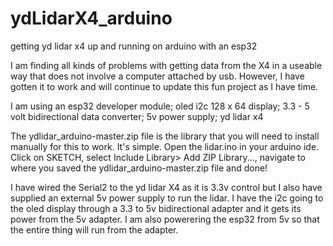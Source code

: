 # ydLidarX4_arduino
getting yd lidar x4 up and running on arduino with an esp32

I am finding all kinds of problems with getting data from the X4 in a useable
way that does not involve a computer attached by usb. However, I have gotten it
to work and will continue to update this fun project as I have time.

I am using an esp32 developer module; 
              oled i2c 128 x 64 display; 
              3.3 - 5 volt bidirectional data converter; 
              5v power supply; 
              yd lidar x4

The ydlidar_arduino-master.zip file is the library that you will need to
install manually for this to work. It's simple. Open the lidar.ino in your
arduino ide. Click on SKETCH, select Include Library> Add ZIP Library..., 
navigate to where you saved the ydlidar_arduino-master.zip file and done!

I have wired the Serial2 to the yd lidar X4 as it is 3.3v control but I also
have supplied an external 5v power supply to run the lidar. I have the i2c
going to the oled display through a 3.3 to 5v bidirectional adapter and it
gets its power from the 5v adapter. I am also powerering the esp32 from 5v
so that the entire thing will run from the adapter.
